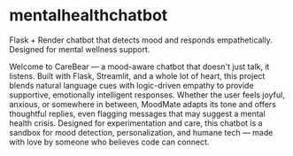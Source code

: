 # mentalhealthchatbot
Flask + Render chatbot that detects mood and responds empathetically. Designed for mental wellness support.


Welcome to CareBear — a mood-aware chatbot that doesn't just talk, it listens. Built with Flask, Streamlit, and a whole lot of heart, this project blends natural language cues with logic-driven empathy to provide supportive, emotionally intelligent responses. Whether the user feels joyful, anxious, or somewhere in between, MoodMate adapts its tone and offers thoughtful replies, even flagging messages that may suggest a mental health crisis.
Designed for experimentation and care, this chatbot is a sandbox for mood detection, personalization, and humane tech — made with love by someone who believes code can connect. 

